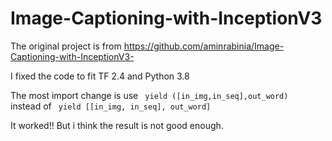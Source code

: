 # Image-Captioning-with-InceptionV3

The original project is from https://github.com/aminrabinia/Image-Captioning-with-InceptionV3-

I fixed the code to fit TF 2.4 and Python 3.8 

The most import change is use
<code> yield ([in_img,in_seq],out_word) </code>
instead of 
<code> yield [[in_img, in_seq], out_word] </code>

It worked!!
But i think the result is not good enough.
